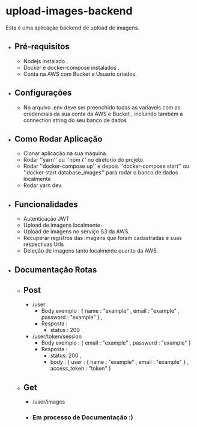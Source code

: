# upload-images-backend

Esta é uma aplicação backend de upload de imagens.

  - ## Pré-requisitos
    - Nodejs instalado .
    - Docker e docker-compose instalados .
    - Conta na AWS com Bucket e Usuario criados.


  - ## Configurações
    - No arquivo .env deve ser preenchido todas as variaveis com as credenciais da sua conta da AWS e Bucket , incluindo também a connection string do seu banco de dados

  - ## Como Rodar Aplicação
    - Clonar aplicação na sua máquina.
    - Rodar ''yarn'' ou ''npm i'' no diretorio do projeto.
    - Rodar ''docker-compose up'' e depois ''docker-compose start'' ou ''docker start database_images'' para rodar o banco de dados localmente
    - Rodar yarn dev.
    
    
  - ## Funcionalidades
    - Autenticação JWT
    - Upload de imagens localmente.
    - Upload de imagens no serviço S3 da AWS.
    - Recuperar registros das imagens que foram cadastradas e suas respectivas Urls
    - Deleção de imagens tanto localmente quanto da AWS.


  - ## Documentação Rotas
  
      - ## Post
     
        - /user 
          - Body exemplo : { name : "example" , email : "example" , password : "example" } ,
          - Resposta : 
            - status : 200
        - /user/token/session
          - Body exemplo : { email : "example" , password : "example" }
          - Resposta :
            - status: 200 , 
            - body :  { user : { name : "example" , email : "example"  }  , access_token : "token" } 
         
      - ## Get
        - /user/images
        
        - ### Em processo de Documentação :) ###
        
